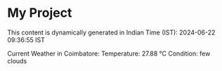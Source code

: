# My Project

This content is dynamically generated in Indian Time (IST): 2024-06-22 09:36:55 IST


Current Weather in Coimbatore:
Temperature: 27.88 °C
Condition: few clouds
